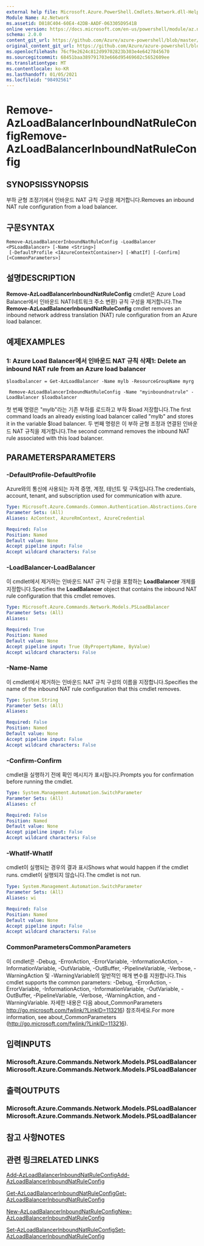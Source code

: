```yaml
---
external help file: Microsoft.Azure.PowerShell.Cmdlets.Network.dll-Help.xml
Module Name: Az.Network
ms.assetid: D818C404-60E4-42DB-AADF-063305D9541B
online version: https://docs.microsoft.com/en-us/powershell/module/az.network/remove-azloadbalancerinboundnatruleconfig
schema: 2.0.0
content_git_url: https://github.com/Azure/azure-powershell/blob/master/src/Network/Network/help/Remove-AzLoadBalancerInboundNatRuleConfig.md
original_content_git_url: https://github.com/Azure/azure-powershell/blob/master/src/Network/Network/help/Remove-AzLoadBalancerInboundNatRuleConfig.md
ms.openlocfilehash: 76cf9e2624c812d99702823b303e4e6427845670
ms.sourcegitcommit: 68451baa389791703e666d95469602c5652609ee
ms.translationtype: MT
ms.contentlocale: ko-KR
ms.lasthandoff: 01/05/2021
ms.locfileid: "98492561"
---
```

# <span data-ttu-id="852b9-101">Remove-AzLoadBalancerInboundNatRuleConfig</span><span class="sxs-lookup"><span data-stu-id="852b9-101">Remove-AzLoadBalancerInboundNatRuleConfig</span></span>

## <span data-ttu-id="852b9-102">SYNOPSIS</span><span class="sxs-lookup"><span data-stu-id="852b9-102">SYNOPSIS</span></span>
<span data-ttu-id="852b9-103">부하 균형 조정기에서 인바운드 NAT 규칙 구성을 제거합니다.</span><span class="sxs-lookup"><span data-stu-id="852b9-103">Removes an inbound NAT rule configuration from a load balancer.</span></span>

## <span data-ttu-id="852b9-104">구문</span><span class="sxs-lookup"><span data-stu-id="852b9-104">SYNTAX</span></span>

```
Remove-AzLoadBalancerInboundNatRuleConfig -LoadBalancer <PSLoadBalancer> [-Name <String>]
 [-DefaultProfile <IAzureContextContainer>] [-WhatIf] [-Confirm] [<CommonParameters>]
```

## <span data-ttu-id="852b9-105">설명</span><span class="sxs-lookup"><span data-stu-id="852b9-105">DESCRIPTION</span></span>
<span data-ttu-id="852b9-106">**Remove-AzLoadBalancerInboundNatRuleConfig** cmdlet은 Azure Load Balancer에서 인바운드 NAT(네트워크 주소 변환) 규칙 구성을 제거합니다.</span><span class="sxs-lookup"><span data-stu-id="852b9-106">The **Remove-AzLoadBalancerInboundNatRuleConfig** cmdlet removes an inbound network address translation (NAT) rule configuration from an Azure load balancer.</span></span>

## <span data-ttu-id="852b9-107">예제</span><span class="sxs-lookup"><span data-stu-id="852b9-107">EXAMPLES</span></span>

### <span data-ttu-id="852b9-108">1: Azure Load Balancer에서 인바운드 NAT 규칙 삭제</span><span class="sxs-lookup"><span data-stu-id="852b9-108">1: Delete an inbound NAT rule from an Azure load balancer</span></span>
```
$loadbalancer = Get-AzLoadBalancer -Name mylb -ResourceGroupName myrg

 Remove-AzLoadBalancerInboundNatRuleConfig -Name "myinboundnatrule" -LoadBalancer $loadbalancer
```

<span data-ttu-id="852b9-109">첫 번째 명령은 "mylb"라는 기존 부하를 로드하고 부하 $load 저장합니다.</span><span class="sxs-lookup"><span data-stu-id="852b9-109">The first command loads an already existing load balancer called "mylb" and stores it in the variable $load balancer.</span></span> <span data-ttu-id="852b9-110">두 번째 명령은 이 부하 균형 조정과 연결된 인바운드 NAT 규칙을 제거합니다.</span><span class="sxs-lookup"><span data-stu-id="852b9-110">The second command removes the inbound NAT rule associated with this load balancer.</span></span>

## <span data-ttu-id="852b9-111">PARAMETERS</span><span class="sxs-lookup"><span data-stu-id="852b9-111">PARAMETERS</span></span>

### <span data-ttu-id="852b9-112">-DefaultProfile</span><span class="sxs-lookup"><span data-stu-id="852b9-112">-DefaultProfile</span></span>
<span data-ttu-id="852b9-113">Azure와의 통신에 사용되는 자격 증명, 계정, 테넌트 및 구독입니다.</span><span class="sxs-lookup"><span data-stu-id="852b9-113">The credentials, account, tenant, and subscription used for communication with azure.</span></span>

```yaml
Type: Microsoft.Azure.Commands.Common.Authentication.Abstractions.Core.IAzureContextContainer
Parameter Sets: (All)
Aliases: AzContext, AzureRmContext, AzureCredential

Required: False
Position: Named
Default value: None
Accept pipeline input: False
Accept wildcard characters: False
```

### <span data-ttu-id="852b9-114">-LoadBalancer</span><span class="sxs-lookup"><span data-stu-id="852b9-114">-LoadBalancer</span></span>
<span data-ttu-id="852b9-115">이 cmdlet에서 제거하는 인바운드 NAT 규칙 구성을 포함하는 **LoadBalancer** 개체를 지정합니다.</span><span class="sxs-lookup"><span data-stu-id="852b9-115">Specifies the **LoadBalancer** object that contains the inbound NAT rule configuration that this cmdlet removes.</span></span>

```yaml
Type: Microsoft.Azure.Commands.Network.Models.PSLoadBalancer
Parameter Sets: (All)
Aliases:

Required: True
Position: Named
Default value: None
Accept pipeline input: True (ByPropertyName, ByValue)
Accept wildcard characters: False
```

### <span data-ttu-id="852b9-116">-Name</span><span class="sxs-lookup"><span data-stu-id="852b9-116">-Name</span></span>
<span data-ttu-id="852b9-117">이 cmdlet에서 제거하는 인바운드 NAT 규칙 구성의 이름을 지정합니다.</span><span class="sxs-lookup"><span data-stu-id="852b9-117">Specifies the name of the inbound NAT rule configuration that this cmdlet removes.</span></span>

```yaml
Type: System.String
Parameter Sets: (All)
Aliases:

Required: False
Position: Named
Default value: None
Accept pipeline input: False
Accept wildcard characters: False
```

### <span data-ttu-id="852b9-118">-Confirm</span><span class="sxs-lookup"><span data-stu-id="852b9-118">-Confirm</span></span>
<span data-ttu-id="852b9-119">cmdlet을 실행하기 전에 확인 메시지가 표시됩니다.</span><span class="sxs-lookup"><span data-stu-id="852b9-119">Prompts you for confirmation before running the cmdlet.</span></span>

```yaml
Type: System.Management.Automation.SwitchParameter
Parameter Sets: (All)
Aliases: cf

Required: False
Position: Named
Default value: None
Accept pipeline input: False
Accept wildcard characters: False
```

### <span data-ttu-id="852b9-120">-WhatIf</span><span class="sxs-lookup"><span data-stu-id="852b9-120">-WhatIf</span></span>
<span data-ttu-id="852b9-121">cmdlet이 실행되는 경우의 결과 표시</span><span class="sxs-lookup"><span data-stu-id="852b9-121">Shows what would happen if the cmdlet runs.</span></span> <span data-ttu-id="852b9-122">cmdlet이 실행되지 않습니다.</span><span class="sxs-lookup"><span data-stu-id="852b9-122">The cmdlet is not run.</span></span>

```yaml
Type: System.Management.Automation.SwitchParameter
Parameter Sets: (All)
Aliases: wi

Required: False
Position: Named
Default value: None
Accept pipeline input: False
Accept wildcard characters: False
```

### <span data-ttu-id="852b9-123">CommonParameters</span><span class="sxs-lookup"><span data-stu-id="852b9-123">CommonParameters</span></span>
<span data-ttu-id="852b9-124">이 cmdlet은 -Debug, -ErrorAction, -ErrorVariable, -InformationAction, -InformationVariable, -OutVariable, -OutBuffer, -PipelineVariable, -Verbose, -WarningAction 및 -WarningVariable의 일반적인 매개 변수를 지원합니다.</span><span class="sxs-lookup"><span data-stu-id="852b9-124">This cmdlet supports the common parameters: -Debug, -ErrorAction, -ErrorVariable, -InformationAction, -InformationVariable, -OutVariable, -OutBuffer, -PipelineVariable, -Verbose, -WarningAction, and -WarningVariable.</span></span> <span data-ttu-id="852b9-125">자세한 내용은 다음 about_CommonParameters http://go.microsoft.com/fwlink/?LinkID=113216) 참조하세요.</span><span class="sxs-lookup"><span data-stu-id="852b9-125">For more information, see about_CommonParameters (http://go.microsoft.com/fwlink/?LinkID=113216).</span></span>

## <span data-ttu-id="852b9-126">입력</span><span class="sxs-lookup"><span data-stu-id="852b9-126">INPUTS</span></span>

### <span data-ttu-id="852b9-127">Microsoft.Azure.Commands.Network.Models.PSLoadBalancer</span><span class="sxs-lookup"><span data-stu-id="852b9-127">Microsoft.Azure.Commands.Network.Models.PSLoadBalancer</span></span>

## <span data-ttu-id="852b9-128">출력</span><span class="sxs-lookup"><span data-stu-id="852b9-128">OUTPUTS</span></span>

### <span data-ttu-id="852b9-129">Microsoft.Azure.Commands.Network.Models.PSLoadBalancer</span><span class="sxs-lookup"><span data-stu-id="852b9-129">Microsoft.Azure.Commands.Network.Models.PSLoadBalancer</span></span>

## <span data-ttu-id="852b9-130">참고 사항</span><span class="sxs-lookup"><span data-stu-id="852b9-130">NOTES</span></span>

## <span data-ttu-id="852b9-131">관련 링크</span><span class="sxs-lookup"><span data-stu-id="852b9-131">RELATED LINKS</span></span>

[<span data-ttu-id="852b9-132">Add-AzLoadBalancerInboundNatRuleConfig</span><span class="sxs-lookup"><span data-stu-id="852b9-132">Add-AzLoadBalancerInboundNatRuleConfig</span></span>](./Add-AzLoadBalancerInboundNatRuleConfig.md)

[<span data-ttu-id="852b9-133">Get-AzLoadBalancerInboundNatRuleConfig</span><span class="sxs-lookup"><span data-stu-id="852b9-133">Get-AzLoadBalancerInboundNatRuleConfig</span></span>](./Get-AzLoadBalancerInboundNatRuleConfig.md)

[<span data-ttu-id="852b9-134">New-AzLoadBalancerInboundNatRuleConfig</span><span class="sxs-lookup"><span data-stu-id="852b9-134">New-AzLoadBalancerInboundNatRuleConfig</span></span>](./New-AzLoadBalancerInboundNatRuleConfig.md)

[<span data-ttu-id="852b9-135">Set-AzLoadBalancerInboundNatRuleConfig</span><span class="sxs-lookup"><span data-stu-id="852b9-135">Set-AzLoadBalancerInboundNatRuleConfig</span></span>](./Set-AzLoadBalancerInboundNatRuleConfig.md)


